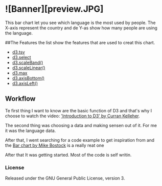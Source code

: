 # ![Banner][preview.JPG]

This bar chart let you see which language is the most used by people. The X-axis represent the country and de Y-as show how many people are using the language.

##The Features
the list show the features that are used to creat this chart.
* [d3.tsv](https://github.com/d3/d3-request/blob/master/README.md#tsv)
* [d3.select](https://github.com/d3/d3-selection/blob/master/README.md#select)
* [d3.scaleBand()](https://github.com/d3/d3-scale/blob/master/README.md#scaleBand)
* [d3.scaleLinear()](https://github.com/d3/d3-scale/blob/master/README.md#scaleLinear)
* [d3.max](https://github.com/d3/d3-array/blob/master/README.md#max)
* [d3.axisBottom()](https://github.com/d3/d3-array/blob/master/README.md#max)
* [d3.axisLeft()](https://github.com/d3/d3-axis/blob/master/README.md#axisLeft)

## Workflow

Te first thing I want to know are the basic function of D3 and that's why I choose to watch the video: ['Introduction to D3' by Curran Kelleher](https://www.youtube.com/watch?v=8jvoTV54nXw).

The second thing was choosing a data and making sensen out of it. For me it was the language data. 

After that, I went searching  for a code example to get inspiration from and the [Bar chart by Mike Bostock](https://bl.ocks.org/mbostock/3885304) is a really reat one

After that It was getting started.
Most of the code is self writin.


### License
Released under the GNU General Public License, version 3.
